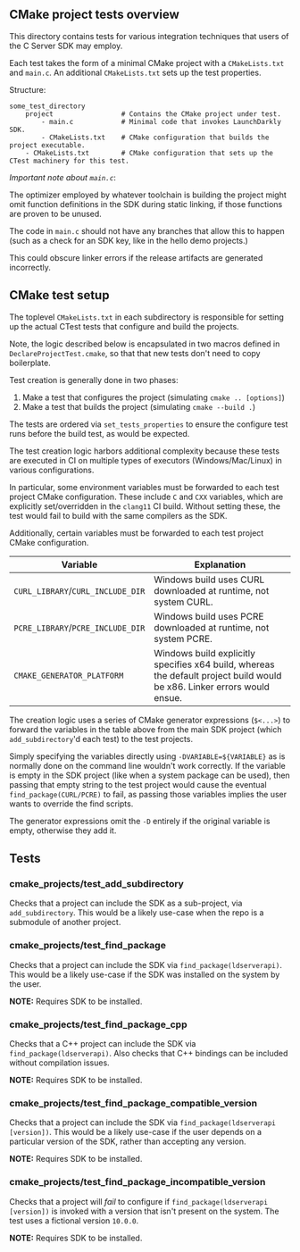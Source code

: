 ## CMake project tests overview

This directory contains tests for various integration techniques that users of the
C Server SDK may employ. 

Each test takes the form of a minimal CMake project with a `CMakeLists.txt` and `main.c`.
An additional `CMakeLists.txt` sets up the test properties.

Structure:
```
some_test_directory
    project                 # Contains the CMake project under test.
        - main.c            # Minimal code that invokes LaunchDarkly SDK.
        - CMakeLists.txt    # CMake configuration that builds the project executable.
    - CMakeLists.txt        # CMake configuration that sets up the CTest machinery for this test.
```

*Important note about `main.c`*:

The optimizer employed by whatever toolchain is building the project might omit function definitions in the SDK
during static linking, if those functions are proven to be unused.

The code in `main.c` should not have any branches that allow this to happen 
(such as a check for an SDK key, like in the hello demo projects.)

This could obscure linker errors if the release artifacts are generated incorrectly. 

## CMake test setup

The toplevel `CMakeLists.txt` in each subdirectory is responsible for setting up
the actual CTest tests that configure and build the projects.

Note, the logic described below is encapsulated in two macros defined in `DeclareProjectTest.cmake`, so that
that new tests don't need to copy boilerplate. 

Test creation is generally done in two phases:
1) Make a test that configures the project (simulating `cmake .. [options]`)
2) Make a test that builds the project (simulating `cmake --build .`)

The tests are ordered via `set_tests_properties` to ensure the configure test
runs before the build test, as would be expected. 

The test creation logic harbors additional complexity because these tests are executed
in CI on multiple types of executors (Windows/Mac/Linux) in various configurations.

In particular, some environment variables must be forwarded to each test project CMake configuration.
These include `C` and `CXX` variables, which are explicitly set/overridden in the `clang11` CI build.
Without setting these, the test would fail to build with the same compilers as the SDK.

Additionally, certain variables must be forwarded to each test project CMake configuration.

| Variable                          | Explanation                                                                                                              |
|-----------------------------------|--------------------------------------------------------------------------------------------------------------------------|
| `CURL_LIBRARY`/`CURL_INCLUDE_DIR` | Windows build uses CURL downloaded at runtime, not system CURL.                                                          |
| `PCRE_LIBRARY`/`PCRE_INCLUDE_DIR` | Windows build uses PCRE downloaded at runtime, not system PCRE.                                                          |
| `CMAKE_GENERATOR_PLATFORM`        | Windows build explicitly specifies x64 build, whereas the default project build would be x86. Linker errors would ensue. |

The creation logic uses a series of CMake generator expressions (`$<...>`) to forward the variables 
in the table above from the main SDK project (which `add_subdirectory`'d each test) to the test projects. 

Simply specifying the variables directly using `-DVARIABLE=${VARIABLE}` as is normally done on the command line
wouldn't work correctly. If the variable is empty in the SDK project (like when a system package can be used), 
then passing that empty string to the test project would cause the eventual `find_package(CURL/PCRE)` to fail, as passing 
those variables implies the user wants to override the find scripts. 

The generator expressions omit the `-D` entirely if the original variable is empty, otherwise they add it.

## Tests
### cmake_projects/test_add_subdirectory
Checks that a project can include the SDK as a sub-project, via `add_subdirectory`.
This would be a likely use-case when the repo is a submodule of another project.

### cmake_projects/test_find_package
Checks that a project can include the SDK via `find_package(ldserverapi)`. 
This would be a likely use-case if the SDK was installed on the system by the user. 

**NOTE:** Requires SDK to be installed.

### cmake_projects/test_find_package_cpp
Checks that a C++ project can include the SDK via `find_package(ldserverapi)`.
Also checks that C++ bindings can be included without compilation issues.

**NOTE:** Requires SDK to be installed.

### cmake_projects/test_find_package_compatible_version
Checks that a project can include the SDK via `find_package(ldserverapi [version])`.
This would be a likely use-case if the user depends on a particular version of the SDK,
rather than accepting any version.

**NOTE:** Requires SDK to be installed.

### cmake_projects/test_find_package_incompatible_version
Checks that a project will *fail* to configure if `find_package(ldserverapi [version])`
is invoked with a version that isn't present on the system. The test uses a fictional
version `10.0.0`.

**NOTE:** Requires SDK to be installed.

